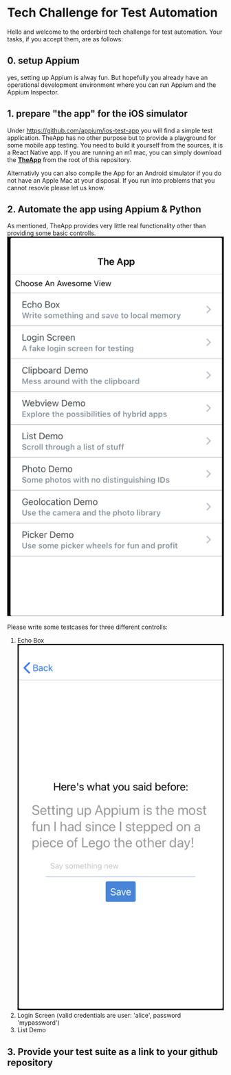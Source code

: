 # Tech Challenge for Test Automation

Hello and welcome to the orderbird tech challenge for test automation. 
Your tasks, if you accept them, are as follows:

## 0. setup Appium
yes, setting up Appium is alway fun. But hopefully you already have an operational development environment where you can run Appium and the Appium Inspector. 
## 1. prepare "the app" for the iOS simulator
Under https://github.com/appium/ios-test-app you will find a simple test application. TheApp has no other purpose but to provide a playground for some mobile app testing. You need to build it yourself from the sources, it is a React Native app. If you are running an m1 mac, you can simply download the **[TheApp](https://github.com/orderbird/coding-challenge-test-automation/blob/main/TheApp_m1_simulator.zip)** from the root of this repository. 

Alternativly you can also compile the App for an Android simulator if you do not have an Apple Mac at your disposal. If you run into problems that you cannot resovle please let us know.

## 2. Automate the app using Appium & Python

As mentioned, TheApp provides very little real functionality other than providing some basic controlls. 
![](https://github.com/orderbird/coding-challenge-test-automation/blob/main/TheApp-Startscreen.png)

Please write some testcases for three different controlls:

1. Echo Box ![](https://github.com/orderbird/coding-challenge-test-automation/blob/main/TheApp-EchoBox.png)
2. Login Screen (valid credentials are user: 'alice', password 'mypassword')
3. List Demo 

## 3. Provide your test suite as a link to your github repository
